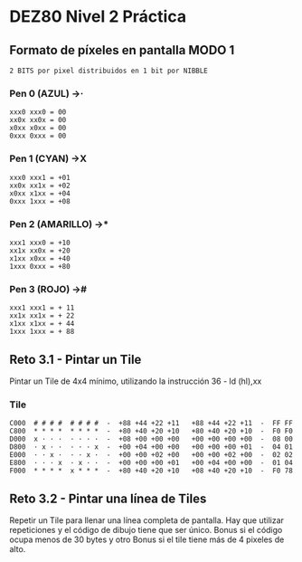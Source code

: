 # DEZ80 Nivel 2 Práctica 

## Formato de píxeles en pantalla MODO 1
    2 BITS por pixel distribuidos en 1 bit por NIBBLE
### Pen 0 (AZUL)        ->·
    xxx0 xxx0 = 00
    xx0x xx0x = 00
    x0xx x0xx = 00
    0xxx 0xxx = 00  
### Pen 1 (CYAN)        ->X
    xxx0 xxx1 = +01
    xx0x xx1x = +02
    x0xx x1xx = +04
    0xxx 1xxx = +08
### Pen 2 (AMARILLO)    ->*
    xxx1 xxx0 = +10
    xx1x xx0x = +20
    x1xx x0xx = +40
    1xxx 0xxx = +80
### Pen 3 (ROJO)        ->#
    xxx1 xxx1 = + 11
    xx1x xx1x = + 22
    x1xx x1xx = + 44
    1xxx 1xxx = + 88

## Reto 3.1 - Pintar un Tile
Pintar un Tile de 4x4 mínimo, utilizando la instrucción 36 - ld (hl),xx 

### Tile
```
C000  # # # #  # # # #  -  +88 +44 +22 +11   +88 +44 +22 +11  -  FF FF
C800  * * * *  * * * *  -  +80 +40 +20 +10   +80 +40 +20 +10  -  F0 F0
D000  x · · ·  · · · ·  -  +08 +00 +00 +00   +00 +00 +00 +00  -  08 00
D800  · x · ·  · · · x  -  +00 +04 +00 +00   +00 +00 +00 +01  -  04 01
E000  · · x ·  · · x ·  -  +00 +00 +02 +00   +00 +00 +02 +00  -  02 02
E800  · · · x  · x · ·  -  +00 +00 +00 +01   +00 +04 +00 +00  -  01 04
F000  * * * *  x * * *  -  +80 +40 +20 +10   +08 +40 +20 +10  -  F0 78
```
## Reto 3.2 - Pintar una línea de Tiles
Repetir un Tile para llenar una línea completa de pantalla. Hay que utilizar repeticiones y el código de dibujo tiene que ser único. Bonus si el código ocupa menos de 30 bytes y otro Bonus si el tile tiene más de 4 pixeles de alto.


